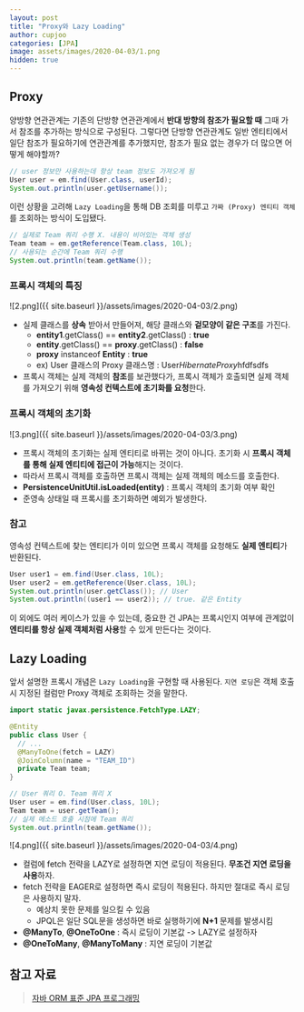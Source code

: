 ```yaml
---
layout: post
title: "Proxy와 Lazy Loading"
author: cupjoo
categories: [JPA]
image: assets/images/2020-04-03/1.png
hidden: true
---
```


## Proxy

양방향 연관관계는 기존의 단방향 연관관계에서 **반대 방향의 참조가 필요할 때** 그때 가서 참조를 추가하는 방식으로 구성된다. 그렇다면 단방향 연관관계도 일반 엔티티에서 일단 참조가 필요하기에 연관관계를 추가했지만, 참조가 필요 없는 경우가 더 많으면 어떻게 해야할까?

```java
// user 정보만 사용하는데 항상 team 정보도 가져오게 됨
User user = em.find(User.class, userId);
System.out.println(user.getUsername());
```

이런 상황을 고려해 `Lazy Loading`을 통해 DB 조회를 미루고 `가짜 (Proxy) 엔티티 객체`를 조회하는 방식이 도입됐다.

```java
// 실제로 Team 쿼리 수행 X. 내용이 비어있는 객체 생성
Team team = em.getReference(Team.class, 10L);
// 사용되는 순간에 Team 쿼리 수행
System.out.println(team.getName());
```

### 프록시 객체의 특징

![2.png]({{ site.baseurl }}/assets/images/2020-04-03/2.png)

- 실제 클래스를 **상속** 받아서 만들어져, 해당 클래스와 **겉모양이 같은 구조**를 가진다.
  - **entity1**.getClass() == **entity2**.getClass() : **true**
  - **entity**.getClass() == **proxy**.getClass() : **false**
  - **proxy** instanceof **Entity** : **true**
  - ex) User 클래스의 Proxy 클래스명 : User$HibernateProxy$hfdfsdfs
- 프록시 객체는 실제 객체의 **참조**를 보관했다가, 프록시 객체가 호출되면 실제 객체를 가져오기 위해 **영속성 컨텍스트에 초기화를 요청**한다.

### 프록시 객체의 초기화

![3.png]({{ site.baseurl }}/assets/images/2020-04-03/3.png)

- 프록시 객체의 초기화는 실제 엔티티로 바뀌는 것이 아니다. 초기화 시 **프록시 객체를 통해 실제 엔티티에 접근이 가능**해지는 것이다.
- 따라서 프록시 객체를 호출하면 프록시 객체는 실제 객체의 메소드를 호출한다.
- **PersistenceUnitUtil.isLoaded(entity)** : 프록시 객체의 초기화 여부 확인
- 준영속 상태일 때 프록시를 초기화하면 예외가 발생한다.

### 참고

영속성 컨텍스트에 찾는 엔티티가 이미 있으면 프록시 객체를 요청해도 **실제 엔티티**가 반환된다.

```java
User user1 = em.find(User.class, 10L);
User user2 = em.getReference(User.class, 10L);
System.out.println(user.getClass()); // User
System.out.println((user1 == user2)); // true. 같은 Entity
```

이 외에도 여러 케이스가 있을 수 있는데, 중요한 건 JPA는 프록시인지 여부에 관계없이 **엔티티를 항상 실제 객체처럼 사용**할 수 있게 만든다는 것이다.

## Lazy Loading

앞서 설명한 프록시 개념은 `Lazy Loading`을 구현할 때 사용된다. `지연 로딩`은 객체 호출 시 지정된 컬럼만 Proxy 객체로 조회하는 것을 말한다.

```java
import static javax.persistence.FetchType.LAZY;

@Entity
public class User {
  // ...
  @ManyToOne(fetch = LAZY)
  @JoinColumn(name = "TEAM_ID")
  private Team team;
}
```

```java
// User 쿼리 O. Team 쿼리 X
User user = em.find(User.class, 10L);
Team team = user.getTeam();
// 실제 메소드 호출 시점에 Team 쿼리
System.out.println(team.getName());
```

![4.png]({{ site.baseurl }}/assets/images/2020-04-03/4.png)

- 컬럼에 fetch 전략을 LAZY로 설정하면 지연 로딩이 적용된다. **무조건 지연 로딩을 사용**하자.
- fetch 전략을 EAGER로 설정하면 즉시 로딩이 적용된다. 하지만 절대로 즉시 로딩은 사용하지 말자.
  - 예상치 못한 문제를 일으킬 수 있음
  - JPQL은 일단 SQL문을 생성하면 바로 실행하기에 **N+1** 문제를 발생시킴
- **@ManyTo**, **@OneToOne** : 즉시 로딩이 기본값 -> LAZY로 설정하자
- **@OneToMany**, **@ManyToMany** : 지연 로딩이 기본값

## 참고 자료

> [자바 ORM 표준 JPA 프로그래밍](https://www.inflearn.com/course/ORM-JPA-Basic)
